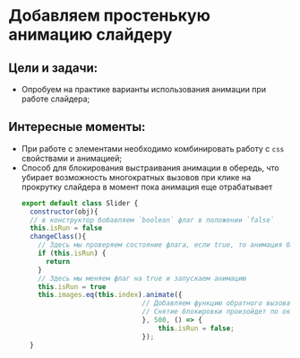 # Добавляем простенькую анимацию слайдеру

Цели и задачи:
-
* Опробуем на практике варианты использования анимации при работе слайдера;

Интересные моменты:
-
- При работе с элементами необходимо комбинировать работу с `css` свойствами и анимацией;
- Способ для блокирования выстраивания анимации в обередь, что убирает возможность многократных 
вызовов при клике на прокрутку слайдера в момент пока анимация еще отрабатывает
  ```javascript
  export default class Slider {
    constructor(obj){
    // в конструктор бобавляем `boolean` флаг в положении `false`
    this.isRun = false
    changeClass(){
      // Здесь мы проверяем состояние флага, если true, то анимация блокируется, если false, то анимация запускается
      if (this.isRun) {
        return
      }
      // Здесь мы меняем флаг на true и запускаем анимацию 
      this.isRun = true
      this.images.eq(this.index).animate({
                                // Добавляем функцию обратного вызова
                                // Снятие блокировки произойдет по окончании выполнения анимации
                                }, 500, () => {
                                    this.isRun = false;
                                });
    }
  ```
